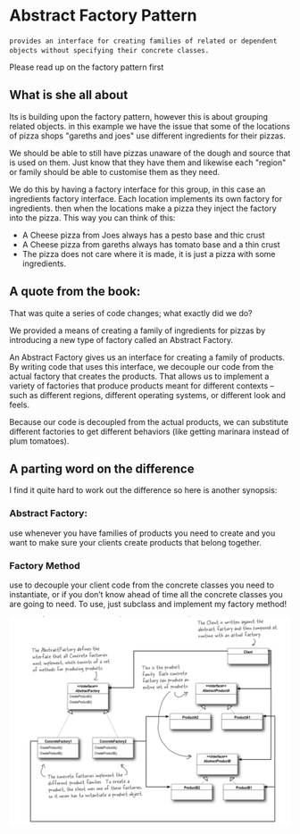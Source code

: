 # Abstract Factory Pattern

`provides an interface for creating families of related or dependent objects without specifying their concrete classes.`

Please read up on the factory pattern first

## What is she all about

Its is building upon the factory pattern, however this is about grouping related objects. in this example we have the issue that some of the locations of pizza shops "gareths and joes" use different ingredients for their pizzas.

We should be able to still have pizzas unaware of the dough and source that is used on them. Just know that they have them and likewise each "region" or family should be able to customise them as they need.

We do this by having a factory interface for this group, in this case an ingredients factory interface. Each location implements its own factory for ingredients. then when the locations make a pizza they inject the factory into the pizza. This way you can think of this:

* A Cheese pizza from Joes always has a pesto base and thic crust
* A Cheese pizza from gareths always has tomato base and a thin crust
* The pizza does not care where it is made, it is just a pizza with some ingredients.

## A quote from the book:

That was quite a series of code changes; what exactly did we do?

We provided a means of creating a family of ingredients for pizzas by introducing a new type of factory called an Abstract Factory.

An Abstract Factory gives us an interface for creating a family of products. By writing code that uses this interface, we decouple our code from the actual factory that creates the products. That allows us to implement a variety of factories that produce products meant for different contexts – such as different regions, different operating systems, or different look and feels.

Because our code is decoupled from the actual products, we can substitute different factories to get different behaviors \(like getting marinara instead of plum tomatoes\).

## A parting word on the difference

I find it quite hard to work out the difference so here is another synopsis:

### Abstract Factory:

use whenever you have families of products you need to create and you want to make sure your clients create products that belong together.

### Factory Method

use to decouple your client code from the concrete classes you need to instantiate, or if you don’t know ahead of time all the concrete classes you are going to need. To use, just subclass and implement my factory method!

![](.gitbook/assets/abstract-factory.png)




